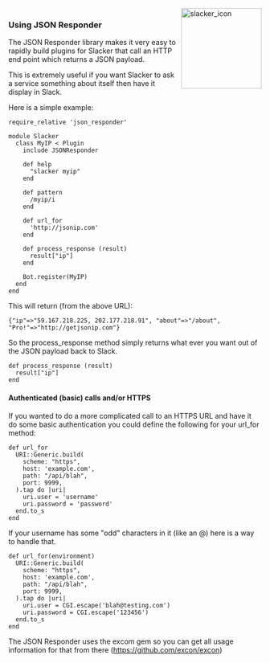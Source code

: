 <img src="http://i.imgur.com/tMom4oB.png" alt="slacker_icon" width="160" height="160" align="right">

### Using JSON Responder

The JSON Responder library makes it very easy to rapidly build plugins for Slacker that call an HTTP end point which returns a JSON payload.

This is extremely useful if you want Slacker to ask a service something about itself then have it display in Slack.

Here is a simple example:

```
require_relative 'json_responder'

module Slacker
  class MyIP < Plugin
    include JSONResponder

    def help
      "slacker myip"
    end

    def pattern
      /myip/i
    end

    def url_for
      'http://jsonip.com'
    end

    def process_response (result)
      result["ip"]
    end

    Bot.register(MyIP)
  end
end
```

This will return (from the above URL):

```
{"ip"=>"59.167.218.225, 202.177.218.91", "about"=>"/about", "Pro!"=>"http://getjsonip.com"}
```

So the process_response method simply returns what ever you want out of the JSON payload back to Slack.

```
def process_response (result)
  result["ip"]
end
```

#### Authenticated (basic) calls and/or HTTPS

If you wanted to do a more complicated call to an HTTPS URL and have it do some basic authentication you could define the following for your url_for method:
```
def url_for
  URI::Generic.build(
    scheme: "https",
    host: 'example.com',
    path: "/api/blah",
    port: 9999,
  ).tap do |uri|
    uri.user = 'username'
    uri.password = 'password'
  end.to_s
end
```

If your username has some "odd" characters in it (like an @) here is a way to handle that.

```
def url_for(environment)
  URI::Generic.build(
    scheme: "https",
    host: 'example.com',
    path: "/api/blah",
    port: 9999,
  ).tap do |uri|
    uri.user = CGI.escape('blah@testing.com')
    uri.password = CGI.escape('123456')
  end.to_s
end
```

The JSON Responder uses the excom gem so you can get all usage information for that from there (https://github.com/excon/excon)


